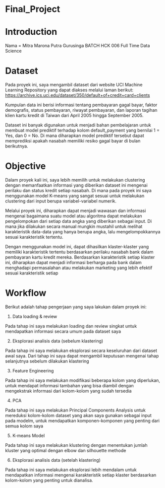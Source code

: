 # Final_Project
# Introduction
Nama = Mitra Marona Putra Gurusinga
BATCH HCK 006
Full Time Data Science
# Dataset

Pada proyek ini, saya mengambil dataset dari website UCI Machine Learning Repository yang dapat diakses melalui laman berikut: https://archive.ics.uci.edu/dataset/350/default+of+credit+card+clients

Kumpulan data ini berisi informasi tentang pembayaran gagal bayar, faktor demografis, status pembayaran, riwayat pembayaran, dan laporan tagihan klien kartu kredit di Taiwan dari April 2005 hingga September 2005.

Dataset ini banyak digunakan untuk menjadi bahan pembelajaran untuk membuat model prediktif terhadap kolom default_payment yang bernilai 1 = Yes, dan 0 = No. Di mana diharapkan model prediktif tersebut dapat memprediksi apakah nasabah memiliki resiko gagal bayar di bulan berikutnya.
# Objective

Dalam proyek kali ini, saya lebih memilih untuk melakukan clustering dengan memanfaatkan informasi yang diberikan dataset ini mengenai perilaku dan status kredit setiap nasabah. Di mana pada proyek ini saya menggunakan model K-means yang sangat sesuai untuk melakukan clustering dari input berupa variabel-variabel numerik.

Melalui proyek ini, diharapkan dapat menjadi wawasan dan informasi mengenai bagaimana suatu model atau algoritma dapat melakukan pengelompokan dari setiap data angka yang diberikan sebagai input. Di mana jika dilakukan secara manual mungkin mustahil untuk melihat karakteristik data-data yang hanya berupa angka, lalu mengelompokkannya sesuai karakteristik tertentu.

Dengan menggunakan model ini, dapat dihasilkan klaster-klaster yang memiliki karakteristik tertentu berdasarkan perilaku nasabah bank dalam pembayaran kartu kredit mereka. Berdasarkan karakteristik setiap klaster ini, diharapkan dapat menjadi informasi berharga pada bank dalam menghadapi permasalahan atau melakukan marketing yang lebih efektif sesuai karakteristik setiap
# Workflow

Berikut adalah tahap pengerjaan yang saya lakukan dalam proyek ini:

1. Data loading & review

Pada tahap ini saya melakukan loading dan review singkat untuk mendapatkan informasi secara umum pada dataset saya

2. Eksplorasi analisis data (sebelum klastering)

Pada tahap ini saya melakukan eksplorasi secara keseluruhan dari dataset awal saya. Dari tahap ini saya dapat mengambil keputusan mengenai tahap selanjutnya sebelum dilakukan klastering

3. Feature Engineering

Pada tahap ini saya melakukan modifikasi beberapa kolom yang diperlukan, untuk mendapat informasi tambahan yang bisa diambil dengan mengekstrak informasi dari kolom-kolom yang sudah tersedia

4. PCA

Pada tahap ini saya melakukan Principal Components Analysis untuk mereduksi kolom-kolom dataset yang akan saya gunakan sebagai input pada modelm, untuk mendapatkan komponen-komponen yang penting dari semua kolom saya

5. K-means Model

Pada tahap ini saya melakukan klustering dengan menentukan jumlah kluster yang optimal dengan elbow dan silhouette methode

6. Eksplorasi analisis data (setelah klastering)

Pada tahap ini saya melakukan eksplorasi lebih mendalam untuk mendapatkan informasi mengenai karakteristik setiap klaster berdasarkan kolom-kolom yang penting untuk dianalisa.
